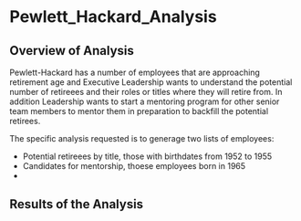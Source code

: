 # Pewlett_Hackard_Analysis
## Overview of Analysis
Pewlett-Hackard has a number of employees that are approaching retirement age and Executive Leadership wants to understand the potential number of retireees and their roles or titles where they will retire from.  In addition Leadership wants to start a mentoring program for other senior team members to mentor them in preparation to backfill the potential retirees.  

The specific analysis requested is to generage two lists of employees:
- Potential retireees by title, those with birthdates from 1952 to 1955
- Candidates for mentorship, thoese employees born in 1965
-
## Results of the Analysis
### 
